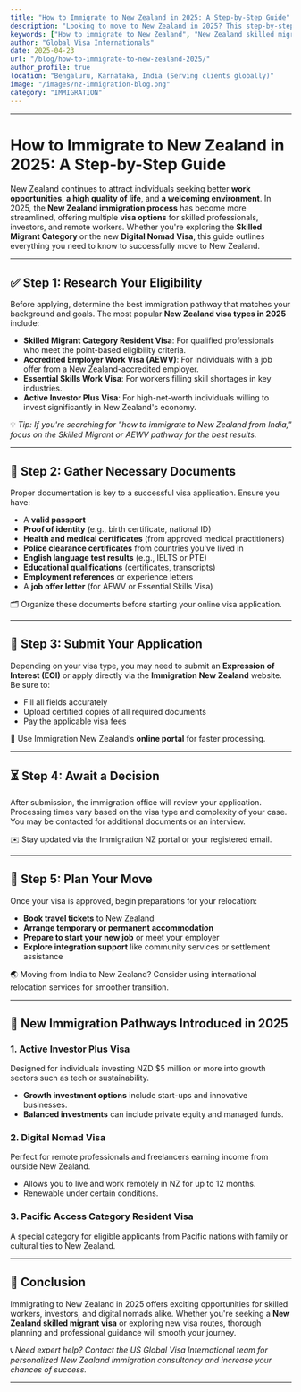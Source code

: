 ```yaml
---
title: "How to Immigrate to New Zealand in 2025: A Step-by-Step Guide"
description: "Looking to move to New Zealand in 2025? This step-by-step guide covers everything from eligibility to new visa options like the Digital Nomad Visa and Active Investor Plus. Start your New Zealand immigration journey today."
keywords: ["How to immigrate to New Zealand", "New Zealand skilled migrant visa", "work visa New Zealand", "New Zealand immigration 2025", "Digital Nomad Visa New Zealand", "move to New Zealand from India"]
author: "Global Visa Internationals"
date: 2025-04-23
url: "/blog/how-to-immigrate-to-new-zealand-2025/"
author_profile: true
location: "Bengaluru, Karnataka, India (Serving clients globally)"
image: "/images/nz-immigration-blog.png"
category: "IMMIGRATION"
---
```


<!-- Organization Schema -->
<script type="application/ld+json">
{
  "@context": "https://schema.org",
  "@type": "Organization",
  "name": "Global Visa Internationals",
  "url": "https://www.globalvisainternationals.com",
  "logo": "https://www.globalvisainternationals.com/gvilogo.png",
  "description": "Global Visa Internationals offers expert consultancy for immigration, student, and work visas to New Zealand, Canada, the UK, and other global destinations.",
  "founder": {
    "@type": "Person",
    "name": "Naveen Kumar J"
  },
  "foundingDate": "2016",
  "address": {
    "@type": "PostalAddress",
    "streetAddress": "MG Road",
    "addressLocality": "Bengaluru",
    "addressRegion": "Karnataka",
    "postalCode": "560025",
    "addressCountry": "IN"
  },
  "contactPoint": {
    "@type": "ContactPoint",
    "telephone": "+91-7022213466",
    "contactType": "Customer Support",
    "areaServed": "IN",
    "availableLanguage": ["English", "Hindi", "Kannada", "Tamil"]
  },
  "areaServed": ["IN", "CA", "UK", "EU", "NZ"],
  "sameAs": [
    "https://www.facebook.com/globalvisainternationals/",
    "https://www.instagram.com/globalvisa_internationals/",
    "https://www.linkedin.com/company/global-visa-internationals/",
    "https://twitter.com/GlobalVisaIntern",
    "https://www.youtube.com/@globalVisaInternationals",
    "https://www.google.com/maps/place/Global+Visa+Internationals/@12.967478,77.6035421,17z"
  ]
}
</script>



---

# **How to Immigrate to New Zealand in 2025: A Step-by-Step Guide**

New Zealand continues to attract individuals seeking better **work opportunities**, **a high quality of life**, and **a welcoming environment**. In 2025, the **New Zealand immigration process** has become more streamlined, offering multiple **visa options** for skilled professionals, investors, and remote workers. Whether you're exploring the **Skilled Migrant Category** or the new **Digital Nomad Visa**, this guide outlines everything you need to know to successfully move to New Zealand.

---

## ✅ Step 1: Research Your Eligibility

Before applying, determine the best immigration pathway that matches your background and goals. The most popular **New Zealand visa types in 2025** include:

- **Skilled Migrant Category Resident Visa**: For qualified professionals who meet the point-based eligibility criteria.
- **Accredited Employer Work Visa (AEWV)**: For individuals with a job offer from a New Zealand-accredited employer.
- **Essential Skills Work Visa**: For workers filling skill shortages in key industries.
- **Active Investor Plus Visa**: For high-net-worth individuals willing to invest significantly in New Zealand's economy.

💡 *Tip: If you're searching for "how to immigrate to New Zealand from India," focus on the Skilled Migrant or AEWV pathway for the best results.*

---

## 📄 Step 2: Gather Necessary Documents

Proper documentation is key to a successful visa application. Ensure you have:

- A **valid passport**
- **Proof of identity** (e.g., birth certificate, national ID)
- **Health and medical certificates** (from approved medical practitioners)
- **Police clearance certificates** from countries you've lived in
- **English language test results** (e.g., IELTS or PTE)
- **Educational qualifications** (certificates, transcripts)
- **Employment references** or experience letters
- A **job offer letter** (for AEWV or Essential Skills Visa)

🗂 Organize these documents before starting your online visa application.

---

## 📨 Step 3: Submit Your Application

Depending on your visa type, you may need to submit an **Expression of Interest (EOI)** or apply directly via the **Immigration New Zealand** website. Be sure to:

- Fill all fields accurately
- Upload certified copies of all required documents
- Pay the applicable visa fees

📌 Use Immigration New Zealand’s **online portal** for faster processing.

---

## ⏳ Step 4: Await a Decision

After submission, the immigration office will review your application. Processing times vary based on the visa type and complexity of your case. You may be contacted for additional documents or an interview.

✉️ Stay updated via the Immigration NZ portal or your registered email.

---

## 🧳 Step 5: Plan Your Move

Once your visa is approved, begin preparations for your relocation:

- **Book travel tickets** to New Zealand
- **Arrange temporary or permanent accommodation**
- **Prepare to start your new job** or meet your employer
- **Explore integration support** like community services or settlement assistance

🌏 Moving from India to New Zealand? Consider using international relocation services for smoother transition.

---

## 🚀 New Immigration Pathways Introduced in 2025

### 1. **Active Investor Plus Visa**
Designed for individuals investing NZD $5 million or more into growth sectors such as tech or sustainability.

- **Growth investment options** include start-ups and innovative businesses.
- **Balanced investments** can include private equity and managed funds.

### 2. **Digital Nomad Visa**
Perfect for remote professionals and freelancers earning income from outside New Zealand.

- Allows you to live and work remotely in NZ for up to 12 months.
- Renewable under certain conditions.

### 3. **Pacific Access Category Resident Visa**
A special category for eligible applicants from Pacific nations with family or cultural ties to New Zealand.

---

## 🎯 Conclusion

Immigrating to New Zealand in 2025 offers exciting opportunities for skilled workers, investors, and digital nomads alike. Whether you're seeking a **New Zealand skilled migrant visa** or exploring new visa routes, thorough planning and professional guidance will smooth your journey.

📞 *Need expert help? Contact the US Global Visa International team for personalized New Zealand immigration consultancy and increase your chances of success.*

---


